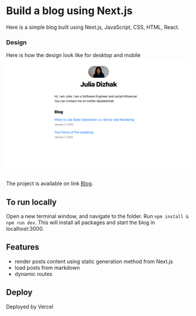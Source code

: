 # Build a blog using Next.js

Here is a simple blog built using Next.js, JavaScript, CSS, HTML, React.

### Design
Here is how the design look like for desktop and mobile
![blog](./docs/blog.png)

 The project is available on link [Blog](https://nextjs-blog-taupe-mu.vercel.app/).

## To run locally

Open a new terminal window, and navigate to the folder.
Run `npm install & npm run dev`. 
This will install all packages and start the blog in localhost:3000.

## Features
- render posts content using static generation method from Next.js
- load posts from markdown 
- dynamic routes

## Deploy

Deployed by Vercel
